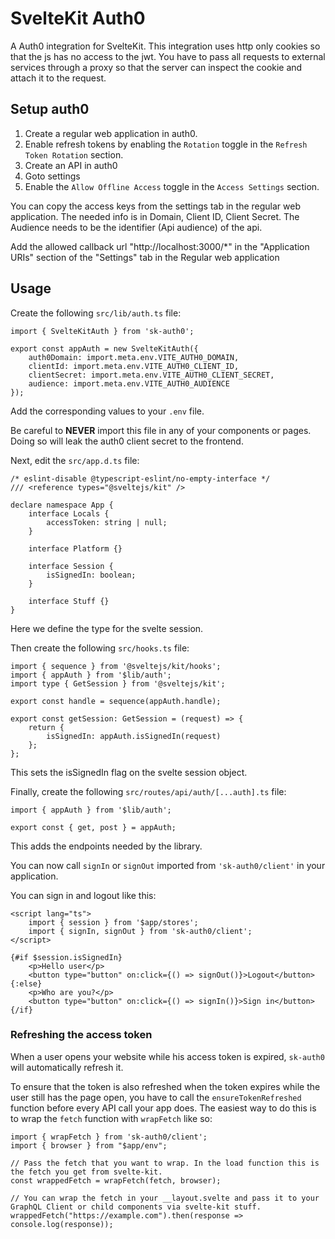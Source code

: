 # SvelteKit Auth0

A Auth0 integration for SvelteKit.
This integration uses http only cookies so that the js has no access to the jwt.
You have to pass all requests to external services through a proxy so that the server can inspect the cookie and attach it to the request.

## Setup auth0

1. Create a regular web application in auth0.
2. Enable refresh tokens by enabling the `Rotation` toggle in the `Refresh Token Rotation` section.
3. Create an API in auth0
4. Goto settings
5. Enable the `Allow Offline Access` toggle in the `Access Settings` section.

You can copy the access keys from the settings tab in the regular web application.
The needed info is in Domain, Client ID, Client Secret.
The Audience needs to be the identifier (Api audience) of the api.

Add the allowed callback url "http://localhost:3000/\*" in the "Application URIs" section of the "Settings" tab in the Regular web application

## Usage

Create the following `src/lib/auth.ts` file:

```TS
import { SvelteKitAuth } from 'sk-auth0';

export const appAuth = new SvelteKitAuth({
	auth0Domain: import.meta.env.VITE_AUTH0_DOMAIN,
	clientId: import.meta.env.VITE_AUTH0_CLIENT_ID,
	clientSecret: import.meta.env.VITE_AUTH0_CLIENT_SECRET,
	audience: import.meta.env.VITE_AUTH0_AUDIENCE
});
```

Add the corresponding values to your `.env` file.

Be careful to **NEVER** import this file in any of your components or pages. Doing so will leak the auth0 client secret to the frontend.

Next, edit the `src/app.d.ts` file:

```TS
/* eslint-disable @typescript-eslint/no-empty-interface */
/// <reference types="@sveltejs/kit" />

declare namespace App {
	interface Locals {
		accessToken: string | null;
	}

	interface Platform {}

	interface Session {
		isSignedIn: boolean;
	}

	interface Stuff {}
}
```

Here we define the type for the svelte session.

Then create the following `src/hooks.ts` file:

```TS
import { sequence } from '@sveltejs/kit/hooks';
import { appAuth } from '$lib/auth';
import type { GetSession } from '@sveltejs/kit';

export const handle = sequence(appAuth.handle);

export const getSession: GetSession = (request) => {
	return {
		isSignedIn: appAuth.isSignedIn(request)
	};
};
```

This sets the isSignedIn flag on the svelte session object.

Finally, create the following `src/routes/api/auth/[...auth].ts` file:

```TS
import { appAuth } from '$lib/auth';

export const { get, post } = appAuth;
```

This adds the endpoints needed by the library.

You can now call `signIn` or `signOut` imported from `'sk-auth0/client'` in your application.

You can sign in and logout like this:

```SVELTE
<script lang="ts">
	import { session } from '$app/stores';
	import { signIn, signOut } from 'sk-auth0/client';
</script>

{#if $session.isSignedIn}
	<p>Hello user</p>
	<button type="button" on:click={() => signOut()}>Logout</button>
{:else}
	<p>Who are you?</p>
	<button type="button" on:click={() => signIn()}>Sign in</button>
{/if}
```

### Refreshing the access token

When a user opens your website while his access token is expired, `sk-auth0` will automatically refresh it.

To ensure that the token is also refreshed when the token expires while the user still has the page open, you have to call the `ensureTokenRefreshed` function before every API call your app does. The easiest way to do this is to wrap the `fetch` function with `wrapFetch` like so:

```TS
import { wrapFetch } from 'sk-auth0/client';
import { browser } from "$app/env";

// Pass the fetch that you want to wrap. In the load function this is the fetch you get from svelte-kit.
const wrappedFetch = wrapFetch(fetch, browser);

// You can wrap the fetch in your __layout.svelte and pass it to your GraphQL Client or child components via svelte-kit stuff.
wrappedFetch("https://example.com").then(response => console.log(response));
```
